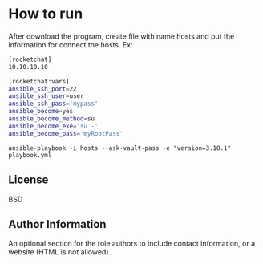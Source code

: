 How to run
=========

After download the program, create file with name hosts and put the information for connect the hosts. Ex:

```bash
[rocketchat]
10.10.10.10

[rocketchat:vars]
ansible_ssh_port=22
ansible_ssh_user=user
ansible_ssh_pass='mypass'
ansible_become=yes
ansible_become_method=su
ansible_become_exe='su -'
ansible_become_pass='myRootPass'
```

```
ansible-playbook -i hosts --ask-vault-pass -e "version=3.18.1" playbook.yml
```

License
-------

BSD

Author Information
------------------

An optional section for the role authors to include contact information, or a website (HTML is not allowed).
